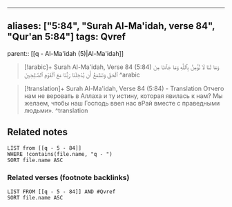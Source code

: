 
---
aliases: ["5:84", "Surah Al-Ma'idah, verse 84", "Qur'an 5:84"]
tags: Qvref
---

parent:: [[q - Al-Ma'idah (5)|Al-Ma'idah]]

> [!arabic]+ Surah Al-Ma'idah, Verse 84 (5:84)
> <span class="quran-arabic">وَمَا لَنَا لَا نُؤْمِنُ بِٱللَّهِ وَمَا جَآءَنَا مِنَ ٱلْحَقِّ وَنَطْمَعُ أَن يُدْخِلَنَا رَبُّنَا مَعَ ٱلْقَوْمِ ٱلصَّـٰلِحِينَ</span>
^arabic

> [!translation]+ Surah Al-Ma'idah, Verse 84 (5:84) - Translation
> Отчего нам не веровать в Аллаха и ту истину, которая явилась к нам? Мы желаем, чтобы наш Господь ввел нас вРай вместе с праведными людьми».
^translation



## Related notes
```dataview
LIST from [[q - 5 - 84]]
WHERE !contains(file.name, "q - ")
SORT file.name ASC
```

### Related verses (footnote backlinks)
```dataview
LIST FROM [[q - 5 - 84]] AND #Qvref
SORT file.name ASC
```

